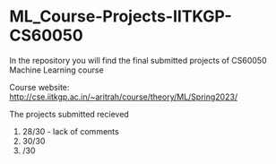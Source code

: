 # ML_Course-Projects-IITKGP-CS60050

In the repository you will find the final submitted projects of CS60050 Machine Learning course

Course website: http://cse.iitkgp.ac.in/~aritrah/course/theory/ML/Spring2023/

The projects submitted recieved 
1. 28/30 - lack of comments
2. 30/30
3. /30

